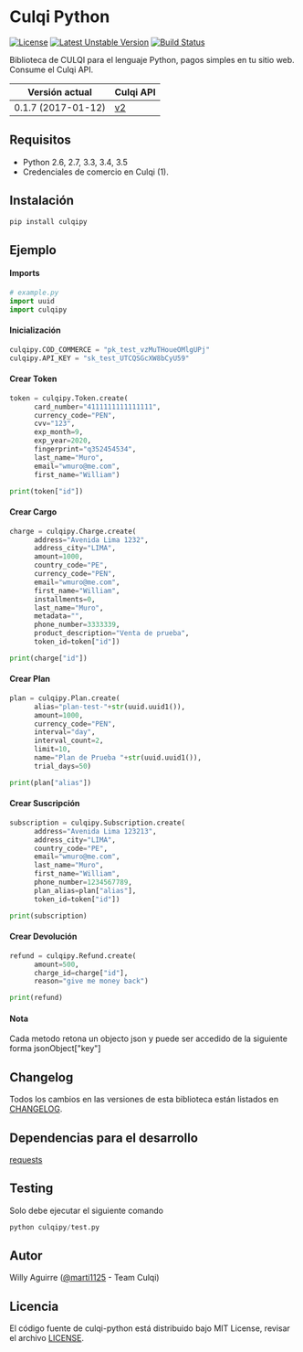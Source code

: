 # Culqi Python

[![License](https://poser.pugx.org/culqi/culqi-php/license)](https://github.com/culqi/culqi-python/blob/master/LICENSE.txt)
[![Latest Unstable Version](https://poser.pugx.org/culqi/culqi-php/v/unstable)](https://pypi.python.org/pypi/culqi_py)
[![Build Status](https://travis-ci.org/culqi/culqi-python.svg?branch=master)](https://travis-ci.org/culqi/culqi-python)

Biblioteca de CULQI para el lenguaje Python, pagos simples en tu sitio web. Consume el Culqi API.

| Versión actual|Culqi API|
|----|----|
| 0.1.7 (2017-01-12) |[v2](https://beta.culqi.com)|

## Requisitos

- Python 2.6, 2.7, 3.3, 3.4, 3.5
- Credenciales de comercio en Culqi (1).

## Instalación

```bash
pip install culqipy
```

## Ejemplo

#### Imports

```python
# example.py
import uuid
import culqipy
```
#### Inicialización

```python
culqipy.COD_COMMERCE = "pk_test_vzMuTHoueOMlgUPj"
culqipy.API_KEY = "sk_test_UTCQSGcXW8bCyU59"
```

#### Crear Token

```python
token = culqipy.Token.create(
      card_number="4111111111111111",
      currency_code="PEN",
      cvv="123",
      exp_month=9,
      exp_year=2020,
      fingerprint="q352454534",
      last_name="Muro",
      email="wmuro@me.com",
      first_name="William")

print(token["id"])
```

#### Crear Cargo

```python
charge = culqipy.Charge.create(
      address="Avenida Lima 1232",
      address_city="LIMA",
      amount=1000,
      country_code="PE",
      currency_code="PEN",
      email="wmuro@me.com",
      first_name="William",
      installments=0,
      last_name="Muro",
      metadata="",
      phone_number=3333339,
      product_description="Venta de prueba",
      token_id=token["id"])

print(charge["id"])
```

#### Crear Plan

```python
plan = culqipy.Plan.create(
      alias="plan-test-"+str(uuid.uuid1()),
      amount=1000,
      currency_code="PEN",
      interval="day",
      interval_count=2,
      limit=10,
      name="Plan de Prueba "+str(uuid.uuid1()),
      trial_days=50)

print(plan["alias"])
```

#### Crear Suscripción

```python
subscription = culqipy.Subscription.create(
      address="Avenida Lima 123213",
      address_city="LIMA",
      country_code="PE",
      email="wmuro@me.com",
      last_name="Muro",
      first_name="William",
      phone_number=1234567789,
      plan_alias=plan["alias"],
      token_id=token["id"])

print(subscription)
```

#### Crear Devolución

```python
refund = culqipy.Refund.create(
      amount=500,
      charge_id=charge["id"],
      reason="give me money back")

print(refund)
```
#### Nota
Cada metodo retona un objecto json y puede ser accedido de la siguiente forma jsonObject["key"]

## Changelog

Todos los cambios en las versiones de esta biblioteca están listados en [CHANGELOG](CHANGELOG).

## Dependencias para el desarrollo

[requests](http://docs.python-requests.org/en/master/)

## Testing

Solo debe ejecutar el siguiente comando

```python
python culqipy/test.py
```


## Autor

Willy Aguirre ([@marti1125](https://github.com/marti1125) - Team Culqi)

## Licencia

El código fuente de culqi-python está distribuido bajo MIT License, revisar el archivo [LICENSE](https://github.com/culqi/culqi-python/blob/master/LICENSE.txt).

